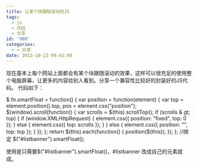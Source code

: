 ```yaml
---
title: 让某个块跟随滚动的JS
tags:
  - js
  - 代码
  - 分享
id: '908'
categories:
  - - 分享
date: 2013-10-23 09:41:09
---
```


现在基本上每个网站上面都会有某个块跟随滚动的效果，这样可以很充足的使用整个电脑屏幕，让更多的内容给别人看到。分享一个兼容性比较好的封装好的JS代码。 代码如下：

$.fn.smartFloat = function() {
var position = function(element) {
var top = element.position().top,
pos = element.css("position");
$(window).scroll(function() {
var scrolls = $(this).scrollTop();
if (scrolls & gt; top) {
if (window.XMLHttpRequest) {
element.css({
position: "fixed",
top: 0
});
} else {
element.css({
top: scrolls
});
}
} else {
element.css({
position: "",
top: top
});
}
});
};
return $(this).each(function() {
position($(this));
});
};
//绑定
$("#listbanner").smartFloat();

使用是只需要$("#listbanner").smartFloat()，#listbanner 改成自己的元素就成。
